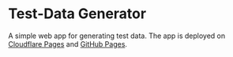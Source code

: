 # Test-Data Generator

A simple web app for generating test data.
The app is deployed on [Cloudflare Pages](https://test-data-gen.pages.dev) and [GitHub Pages](https://luth1um.github.io/test-data-generator/).
